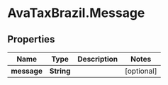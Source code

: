 # AvaTaxBrazil.Message

## Properties
Name | Type | Description | Notes
------------ | ------------- | ------------- | -------------
**message** | **String** |  | [optional] 


